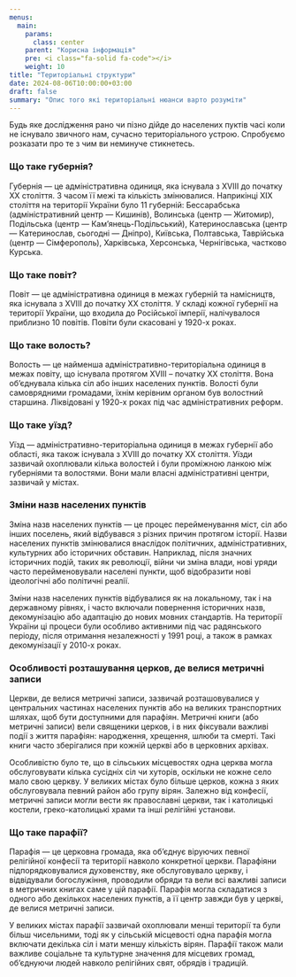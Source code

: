 ```yaml
---
menus:
  main:
    params:
      class: center
    parent: "Корисна інформація"
    pre: <i class="fa-solid fa-code"></i>
    weight: 10
title: "Територіальні структури"
date: 2024-08-06T10:00:00+03:00
draft: false
summary: "Опис того які територіальні нюанси варто розуміти"
---
```


Будь яке дослідження рано чи пізно дійде до населених пуктів часі коли не існувало звичного нам, сучасно територіального устрою. Спробуємо розказати про те з чим ви неминуче стикнетесь.

### Що таке губернія?

Губернія — це адміністративна одиниця, яка існувала з XVIII до початку ХХ століття. З часом її межі та кількість змінювалися. Наприкінці ХІХ століття на території України було 11 губерній: Бессарабська (адміністративний центр — Кишинів), Волинська (центр — Житомир), Подільська (центр — Кам’янець-Подільський), Катеринославська (центр — Катеринослав, сьогодні — Дніпро), Київська, Полтавська, Таврійська (центр — Сімферополь), Харківська, Херсонська, Чернігівська, частково Курська.

### Що таке повіт?

Повіт — це адміністративна одиниця в межах губерній та намісництв, яка існувала з XVIII до початку ХХ століття. У складі кожної губернії на території України, що входила до Російської імперії, налічувалося приблизно 10 повітів. Повіти були скасовані у 1920-х роках.

### Що таке волость?

Волость — це найменша адміністративно-територіальна одиниця в межах повіту, що існувала протягом XVIII – початку ХХ століття. Вона об’єднувала кілька сіл або інших населених пунктів. Волості були самоврядними громадами, їхнім керівним органом був волостний старшина. Ліквідовані у 1920-х роках під час адміністративних реформ.

### Що таке уїзд?

Уїзд — адміністративно-територіальна одиниця в межах губернії або області, яка також існувала з XVIII до початку ХХ століття. Уїзди зазвичай охоплювали кілька волостей і були проміжною ланкою між губерніями та волостями. Вони мали власні адміністративні центри, зазвичай у містах.

### Зміни назв населених пунктів

Зміна назв населених пунктів — це процес перейменування міст, сіл або інших поселень, який відбувався з різних причин протягом історії. Назви населених пунктів змінювалися внаслідок політичних, адміністративних, культурних або історичних обставин. Наприклад, після значних історичних подій, таких як революції, війни чи зміна влади, нові уряди часто перейменовували населені пункти, щоб відобразити нові ідеологічні або політичні реалії.

Зміни назв населених пунктів відбувалися як на локальному, так і на державному рівнях, і часто включали повернення історичних назв, декомунізацію або адаптацію до нових мовних стандартів. На території України ці процеси були особливо активними під час радянського періоду, після отримання незалежності у 1991 році, а також в рамках декомунізації у 2010-х роках.

### Особливості розташування церков, де велися метричні записи

Церкви, де велися метричні записи, зазвичай розташовувалися у центральних частинах населених пунктів або на великих транспортних шляхах, щоб бути доступними для парафіян. Метричні книги (або метричні записи) вели священики церков, і в них фіксували важливі події з життя парафіян: народження, хрещення, шлюби та смерті. Такі книги часто зберігалися при кожній церкві або в церковних архівах.

Особливістю було те, що в сільських місцевостях одна церква могла обслуговувати кілька сусідніх сіл чи хуторів, оскільки не кожне село мало свою церкву. У великих містах було більше церков, кожна з яких обслуговувала певний район або групу вірян. Залежно від конфесії, метричні записи могли вести як православні церкви, так і католицькі костели, греко-католицькі храми та інші релігійні установи.

### Що таке парафії?

Парафія — це церковна громада, яка об’єднує віруючих певної релігійної конфесії та території навколо конкретної церкви. Парафіяни підпорядковувалися духовенству, яке обслуговувало церкву, і відвідували богослужіння, проводили обряди та вели всі важливі записи в метричних книгах саме у цій парафії. Парафія могла складатися з одного або декількох населених пунктів, а її центр завжди був у церкві, де велися метричні записи.

У великих містах парафії зазвичай охоплювали менші території та були більш чисельними, тоді як у сільській місцевості одна парафія могла включати декілька сіл і мати меншу кількість вірян. Парафії також мали важливе соціальне та культурне значення для місцевих громад, об’єднуючи людей навколо релігійних свят, обрядів і традицій.
